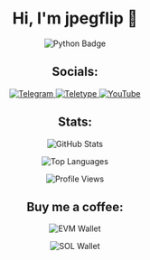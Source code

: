 <h1 align="center">Hi, I'm jpegflip 👋</h1>

<p align="center">
  <img src="https://img.shields.io/badge/Programming%20Language-Python-3776AB?style=for-the-badge&logo=python&logoColor=white" alt="Python Badge">
</p>

<h2 align="center">Socials:</h2>

<p align="center">
  <a href="https://t.me/arbyzeru" target="_blank">
    <img src="https://img.shields.io/badge/Telegram-26A5E4?style=for-the-badge&logo=telegram&logoColor=white" alt="Telegram">
  </a>
  <a href="https://teletype.in/@akcrypto" target="_blank">
    <img src="https://img.shields.io/badge/Teletype-2D2D2D?style=for-the-badge&logo=teletype&logoColor=white" alt="Teletype">
  </a>
  <a href="https://www.youtube.com/@arbyzeru" target="_blank">
    <img src="https://img.shields.io/badge/YouTube-FF0000?style=for-the-badge&logo=youtube&logoColor=white" alt="YouTube">
  </a>
</p>

<h2 align="center">Stats:</h2>

<p align="center">
  <img src="https://github-readme-stats.vercel.app/api?username=deKibi&show_icons=true&theme=radical" alt="GitHub Stats">
</p>

<p align="center">
  <img src="https://github-readme-stats.vercel.app/api/top-langs/?username=deKibi&layout=compact&theme=radical" alt="Top Languages">
</p>

<p align="center">
  <img src="https://komarev.com/ghpvc/?username=deKibi&style=flat-square&color=blue" alt="Profile Views">
</p>

<h2 align="center">Buy me a coffee:</h2>

<p align="center">
  <img src="https://img.shields.io/badge/EVM-0x79002fD8bA43a5BFd26CD237BaC0a3677fcA9e55-5277C3?style=for-the-badge" alt="EVM Wallet">
</p>

<p align="center">
  <img src="https://img.shields.io/badge/SOL-Fskayrpu1BQhPz333F6Q8WfQL3Kt2kWEv4U5y82gm5Hh-FC6C85?style=for-the-badge" alt="SOL Wallet">
</p>
